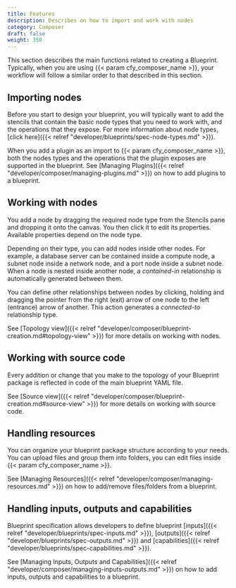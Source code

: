 ```yaml
---
title: Features
description: Describes on how to import and work with nodes
category: Composer
draft: false
weight: 350
---
```


This section describes the main functions related to creating a Blueprint. Typically, when you are using {{< param cfy_composer_name >}}, your workflow will follow a similar order to that described in this section. 


## Importing nodes

Before you start to design your blueprint, you will typically want to add the stencils that contain the basic node types that you need to work with, and the operations that they expose. For more information about node types, [click here]({{< relref "developer/blueprints/spec-node-types.md" >}}).

When you add a plugin as an import to {{< param cfy_composer_name >}}, both the nodes types and the operations that the plugin exposes are supported in the blueprint. See [Managing Plugins]({{< relref "developer/composer/managing-plugins.md" >}}) on how to add plugins to a blueprint.


## Working with nodes

You add a node by dragging the required node type from the Stencils pane and dropping it onto the canvas. You then click it to edit its properties. Available properties depend on the node type.

Depending on their type, you can add nodes inside other nodes. For example, a database server can be contained inside a compute node, a subnet node inside a network node, and a port node inside a subnet node. When a node is nested inside another node, a *contained-in* relationship is automatically generated between them. 

You can define other relationships between nodes by clicking, holding and dragging the pointer from the right (exit) arrow of one node to the left (entrance) arrow of another. This action generates a *connected-to* relationship type. 

See [Topology view]({{< relref "developer/composer/blueprint-creation.md#topology-view" >}}) for more details on working with nodes.


## Working with source code

Every addition or change that you make to the topology of your Blueprint package is reflected in code of the main blueprint YAML file. 

See [Source view]({{< relref "developer/composer/blueprint-creation.md#source-view" >}}) for more details on working with source code.


## Handling resources

You can organize your blueprint package structure according to your needs. You can upload files and group them into folders, you can edit files inside {{< param cfy_composer_name >}}.

See [Managing Resources]({{< relref "developer/composer/managing-resources.md" >}}) on how to add/remove files/folders from a blueprint.

 
## Handling inputs, outputs and capabilities

Blueprint specification allows developers to define blueprint [inputs]({{< relref "developer/blueprints/spec-inputs.md" >}}), 
[outputs]({{< relref "developer/blueprints/spec-outputs.md" >}}) and
[capabilities]({{< relref "developer/blueprints/spec-capabilities.md" >}}).

See [Managing Inputs, Outputs and Capabilities]({{< relref "developer/composer/managing-inputs-outputs.md" >}})
on how to add inputs, outputs and capabilities to a blueprint.
